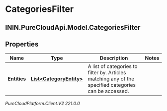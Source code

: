 # CategoriesFilter

## ININ.PureCloudApi.Model.CategoriesFilter

## Properties

|Name | Type | Description | Notes|
|------------ | ------------- | ------------- | -------------|
| **Entities** | [**List&lt;CategoryEntity&gt;**](CategoryEntity) | A list of categories to filter by. Articles matching any of the specified categories can be accessed. | |



_PureCloudPlatform.Client.V2 221.0.0_
